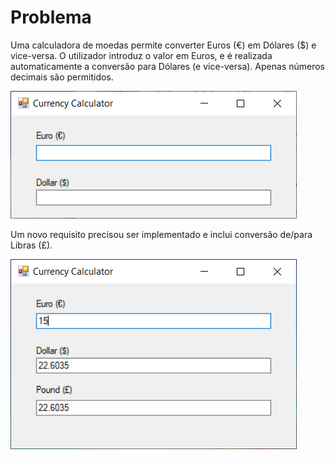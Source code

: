 # Problema

Uma calculadora de moedas permite converter Euros (€) em Dólares ($) e vice-versa. O utilizador introduz o valor em Euros, e é realizada automaticamente a conversão para Dólares (e vice-versa). Apenas números decimais são permitidos.

![Start](./Assets/Example_1.png)

Um novo requisito precisou ser implementado e inclui conversão de/para Libras (£).

![Start](./Assets/Example_2.png)